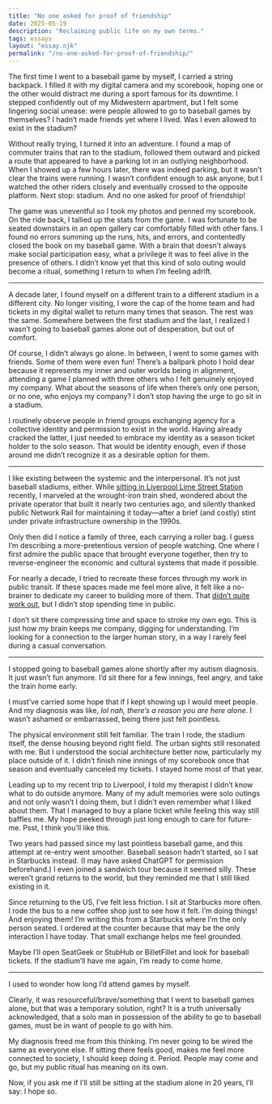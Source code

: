 ```yaml
---
title: "No one asked for proof of friendship"
date: 2025-05-19
description: "Reclaiming public life on my own terms."
tags: essays
layout: "essay.njk"
permalink: "/no-one-asked-for-proof-of-friendship/"
---
```


The first time I went to a baseball game by myself, I carried a string backpack. I filled it with my digital camera and my scorebook, hoping one or the other would distract me during a sport famous for its downtime. I stepped confidently out of my Midwestern apartment, but I felt some lingering social unease: were people allowed to go to baseball games by themselves? I hadn’t made friends yet where I lived. Was I even allowed to exist in the stadium?

Without really trying, I turned it into an adventure. I found a map of commuter trains that ran to the stadium, followed them outward and picked a route that appeared to have a parking lot in an outlying neighborhood. When I showed up a few hours later, there was indeed parking, but it wasn’t clear the trains were running. I wasn’t confident enough to ask anyone, but I watched the other riders closely and eventually crossed to the opposite platform. Next stop: stadium. And no one asked for proof of friendship!

The game was uneventful so I took my photos and penned my scorebook. On the ride back, I tallied up the stats from the game. I was fortunate to be seated downstairs in an open gallery car comfortably filled with other fans. I found no errors summing up the runs, hits, and errors, and contentedly closed the book on my baseball game. With a brain that doesn’t always make social participation easy, what a privilege it was to feel alive in the presence of others. I didn’t know yet that this kind of solo outing would become a ritual, something I return to when I’m feeling adrift.

***

A decade later, I found myself on a different train to a different stadium in a different city. No longer visiting, I wore the cap of the home team and had tickets in my digital wallet to return many times that season. The rest was the same. Somewhere between the first stadium and the last, I realized I wasn’t going to baseball games alone out of desperation, but out of comfort.

Of course, I didn’t always go alone. In between, I went to some games with friends. Some of them were even fun! There’s a ballpark photo I hold dear because it represents my inner and outer worlds being in alignment, attending a game I planned with three others who I felt genuinely enjoyed my company. What about the seasons of life when there’s only one person, or no one, who enjoys my company? I don’t stop having the urge to go sit in a stadium.

I routinely observe people in friend groups exchanging agency for a collective identity and permission to exist in the world. Having already cracked the latter, I just needed to embrace my identity as a season ticket holder to the solo season. That would be identity enough, even if those around me didn’t recognize it as a desirable option for them.

***

I like existing between the systemic and the interpersonal. It’s not just baseball stadiums, either. While [sitting in Liverpool Lime Street Station](https://fromscratchpress.com/belonging-in-public-while-far-from-home/) recently, I marveled at the wrought-iron train shed, wondered about the private operator that built it nearly two centuries ago, and silently thanked public Network Rail for maintaining it today—after a brief (and costly) stint under private infrastructure ownership in the 1990s.

Only then did I notice a family of three, each carrying a roller bag. I guess I’m describing a more-pretentious version of people watching. One where I first admire the public space that brought everyone together, then try to reverse-engineer the economic and cultural systems that made it possible.

For nearly a decade, I tried to recreate these forces through my work in public transit. If these spaces made me feel more alive, it felt like a no-brainer to dedicate my career to building more of them. That [didn’t quite work out](https://fromscratchpress.com/why-i-left-my-9-5-for-good/), but I didn’t stop spending time in public.

I don’t sit there compressing time and space to stroke my own ego. This is just how my brain keeps me company, digging for understanding. I’m looking for a connection to the larger human story, in a way I rarely feel during a casual conversation.

***

I stopped going to baseball games alone shortly after my autism diagnosis. It just wasn’t fun anymore. I’d sit there for a few innings, feel angry, and take the train home early.

I must’ve carried some hope that if I kept showing up I would meet people. And my diagnosis was like, _lol nah, there’s a reason you are here alone_. I wasn’t ashamed or embarrassed, being there just felt pointless.

The physical environment still felt familiar. The train I rode, the stadium itself, the dense housing beyond right field. The urban sights still resonated with me. But I understood the social architecture better now, particularly my place outside of it. I didn’t finish nine innings of my scorebook once that season and eventually canceled my tickets. I stayed home most of that year.

Leading up to my recent trip to Liverpool, I told my therapist I didn’t know what to do outside anymore. Many of my adult memories were solo outings and not only wasn’t I doing them, but I didn’t even remember what I liked about them. That I managed to buy a plane ticket while feeling this way still baffles me. My hope peeked through just long enough to care for future-me. Psst, I think you’ll like this.

Two years had passed since my last pointless baseball game, and this attempt at re-entry went smoother. Baseball season hadn’t started, so I sat in Starbucks instead. (I may have asked ChatGPT for permission beforehand.) I even joined a sandwich tour because it seemed silly. These weren’t grand returns to the world, but they reminded me that I still liked existing in it.

Since returning to the US, I’ve felt less friction. I sit at Starbucks more often. I rode the bus to a new coffee shop just to see how it felt. I’m doing things! And enjoying them! I’m writing this from a Starbucks where I’m the only person seated. I ordered at the counter because that may be the only interaction I have today. That small exchange helps me feel grounded.

Maybe I’ll open SeatGeek or StubHub or BilletFillet and look for baseball tickets. If the stadium’ll have me again, I’m ready to come home.

***

I used to wonder how long I’d attend games by myself.

Clearly, it was resourceful/brave/something that I went to baseball games alone, but that was a temporary solution, right? It is a truth universally acknowledged, that a solo man in possession of the ability to go to baseball games, must be in want of people to go with him.

My diagnosis freed me from this thinking. I’m never going to be wired the same as everyone else. If sitting there feels good, makes me feel more connected to society, I should keep doing it. Period. People may come and go, but my public ritual has meaning on its own.

Now, if you ask me if I’ll still be sitting at the stadium alone in 20 years, I’ll say: I hope so.
